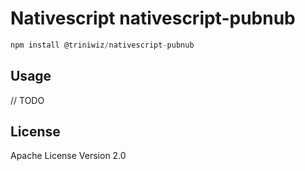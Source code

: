 # Nativescript nativescript-pubnub

```javascript
npm install @triniwiz/nativescript-pubnub
```

## Usage

// TODO

## License

Apache License Version 2.0
